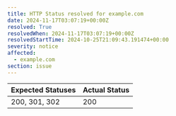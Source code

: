 ```yaml
---
title: HTTP Status resolved for example.com
date: 2024-11-17T03:07:19+00:00Z
resolved: True
resolvedWhen: 2024-11-17T03:07:19+00:00Z
resolvedStartTime: 2024-10-25T21:09:43.191474+00:00
severity: notice
affected:
  - example.com
section: issue
---
```


| Expected Statuses | Actual Status  |
|-------------------|----------------|
| 200, 301, 302 | 200 |
